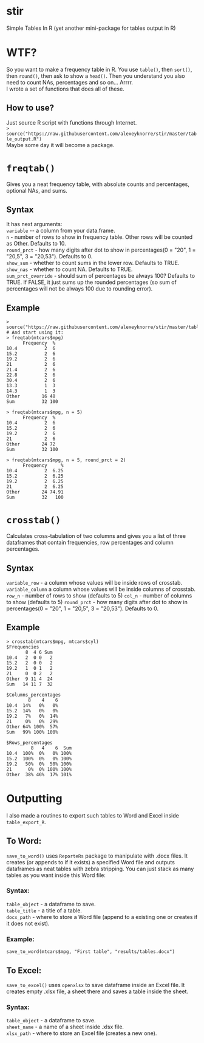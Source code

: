 # stir
Simple Tables In R (yet another mini-package for tables output in R)
# WTF?
So you want to make a frequency table in R. You use `table()`, then `sort()`, then `round()`, then ask to show a `head()`. Then you understand you also need to count NAs, percentages and so on... Arrrr.  
I wrote a set of functions that does all of these.

## How to use?
Just source R script with functions through Internet.  
`> source("https://raw.githubusercontent.com/alexeyknorre/stir/master/table_output.R")`  
Maybe some day it will become a package.

#  `freqtab()` 
Gives you a neat frequency table, with absolute counts and percentages, optional NAs, and sums.

## Syntax
It has next arguments:  
`variable` -- a column from your data.frame.  
`n` - number of rows to show in frequency table. Other rows will be counted as Other. Defaults to 10.  
`round_prct` - how many digits after dot to show in percentages(0 = "20", 1 = "20,5", 3 = "20,53"). Defaults to 0.  
`show_sum` - whether to count sums in the lower row. Defaults to TRUE.  
`show_nas` - whether to count NA. Defaults to TRUE.  
`sum_prct_override` - should sum of percentages be always 100? Defaults to TRUE. If FALSE, it just sums up the rounded percentages (so sum of percentages will not be always 100 due to rounding error).

## Example

```
> source("https://raw.githubusercontent.com/alexeyknorre/stir/master/table_output.R")
# And start using it:
> freqtab(mtcars$mpg)
      Frequency  %
10.4          2  6
15.2          2  6
19.2          2  6
21            2  6
21.4          2  6
22.8          2  6
30.4          2  6
13.3          1  3
14.3          1  3
Other        16 48
Sum          32 100

> freqtab(mtcars$mpg, n = 5)
      Frequency  %
10.4          2  6
15.2          2  6
19.2          2  6
21            2  6
Other        24 72
Sum          32 100

> freqtab(mtcars$mpg, n = 5, round_prct = 2)
      Frequency     %
10.4          2  6.25
15.2          2  6.25
19.2          2  6.25
21            2  6.25
Other        24 74.91
Sum          32   100
```

# `crosstab()`

Calculates cross-tabulation of two columns and gives you a list of three dataframes that contain frequencies, row percentages and column percentages.

## Syntax

`variable_row` - a column whose values will be inside rows of crosstab.  
`variable_column`  a column whose values will be inside columns of crosstab. 
`row_n` - number of rows to show (defaults to 5)
`col_n` - number of columns to show (defaults to 5)
`round_prct` - how many digits after dot to show in percentages(0 = "20", 1 = "20,5", 3 = "20,53"). Defaults to 0.  

## Example

```
> crosstab(mtcars$mpg, mtcars$cyl)
$Frequencies
       8  4 6 Sum
10.4   2  0 0   2
15.2   2  0 0   2
19.2   1  0 1   2
21     0  0 2   2
Other  9 11 4  24
Sum   14 11 7  32

$Columns_percentages
        8    4    6
10.4  14%   0%   0%
15.2  14%   0%   0%
19.2   7%   0%  14%
21     0%   0%  29%
Other 64% 100%  57%
Sum   99% 100% 100%

$Rows_percentages
         8   4    6  Sum
10.4  100%  0%   0% 100%
15.2  100%  0%   0% 100%
19.2   50%  0%  50% 100%
21      0%  0% 100% 100%
Other  38% 46%  17% 101%
```

# Outputting

I also made a routines to export such tables to Word and Excel inside `table_export_R`.

## To Word:
`save_to_word()` uses `ReporteRs` package to manipulate with .docx files. It creates (or appends to if it exists) a specified Word file and outputs dataframes as neat tables with zebra stripping. You can just stack as many tables as you want inside this Word file:  

### Syntax:
`table_object` - a dataframe to save.  
`table_title` - a title of a table.  
`docx_path` - where to store a Word file (append to a existing one or creates if it does not exist).  

### Example:  
```
save_to_word(mtcars$mpg, "First table", "results/tables.docx")
```

## To Excel:
`save_to_excel()` uses `openxlsx` to save dataframe inside an Excel file. It creates empty .xlsx file, a sheet there and saves a table inside the sheet.  

### Syntax:
`table_object` - a dataframe to save.  
`sheet_name` - a name of a sheet inside .xlsx file.  
`xlsx_path` - where to store an Excel file (creates a new one).  



